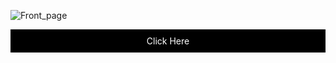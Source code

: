 ![Front_page](https://github.com/Hamid-Nouri/Hamid-Nouri/assets/144114287/400aa832-4748-4fca-b2be-41583999da07)

<div align="center" style="background-color: black; color: white; padding: 10px;">
  <a href="https://hamid-nouri.github.io/Portfolio/" target="_blank" style="color: white; text-decoration: none;">
    Click Here
  </a>
</div>
